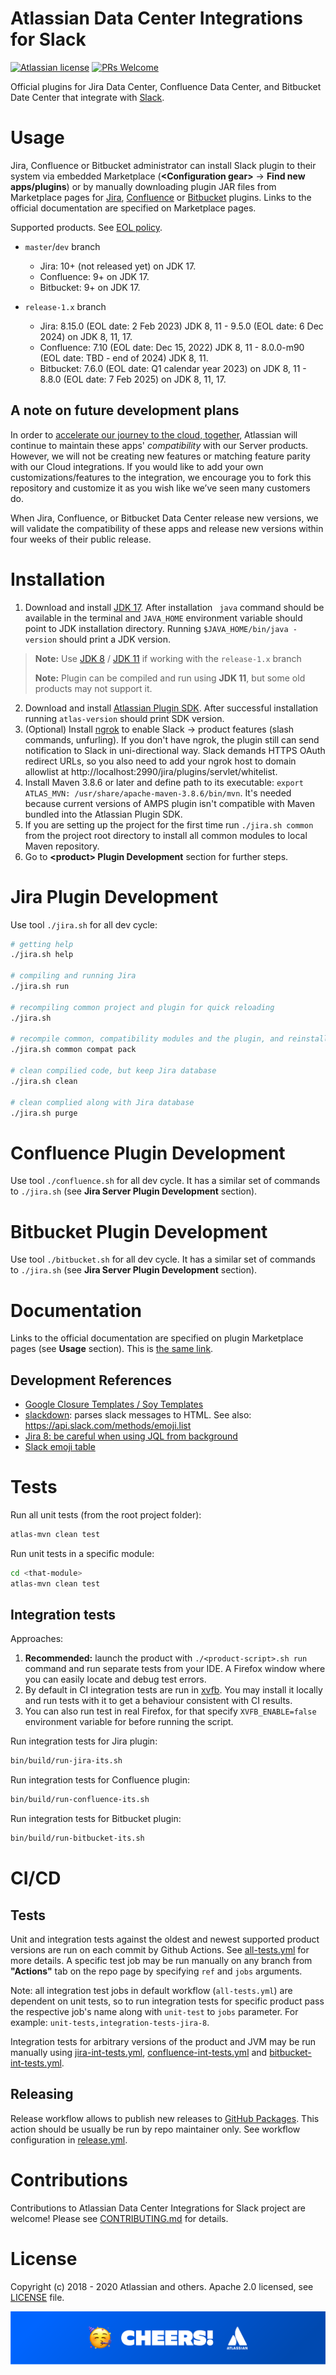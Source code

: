 
# Atlassian Data Center Integrations for Slack

[![Atlassian license](https://img.shields.io/badge/license-Apache%202.0-blue.svg?style=flat-square)](LICENSE) [![PRs Welcome](https://img.shields.io/badge/PRs-welcome-brightgreen.svg?style=flat-square)](CONTRIBUTING.md)

Official plugins for Jira Data Center, Confluence Data Center, and Bitbucket Date Center that integrate with [Slack](https://slack.com/).


# Usage

Jira, Confluence or Bitbucket administrator can install Slack plugin to their system via embedded Marketplace (**\<Configuration gear\>** -> **Find new apps/plugins**)
or by manually downloading plugin JAR files from Marketplace pages for [Jira](https://marketplace.atlassian.com/apps/1220099/jira-server-for-slack-official?hosting=datacenter&tab=overview), 
[Confluence](https://marketplace.atlassian.com/apps/1220186/confluence-server-for-slack-official?hosting=datacenter&tab=overview) 
or [Bitbucket](https://marketplace.atlassian.com/apps/1220729/bitbucket-server-for-slack-official?hosting=datacenter&tab=overview) plugins.
Links to the official documentation are specified on Marketplace pages.

Supported products. See [EOL policy](https://confluence.atlassian.com/support/atlassian-support-end-of-life-policy-201851003.html).
* `master`/`dev` branch
  * Jira: 10+ (not released yet) on JDK 17.
  * Confluence: 9+ on JDK 17.
  * Bitbucket: 9+ on JDK 17.

* `release-1.x` branch
  * Jira: 8.15.0 (EOL date: 2 Feb 2023) JDK 8, 11 - 9.5.0 (EOL date: 6 Dec 2024) on JDK 8, 11, 17.
  * Confluence: 7.10 (EOL date: Dec 15, 2022) JDK 8, 11 - 8.0.0-m90 (EOL date: TBD - end of 2024) JDK 8, 11.
  * Bitbucket: 7.6.0 (EOL date: Q1 calendar year 2023) on JDK 8, 11 - 8.8.0 (EOL date: 7 Feb 2025) on JDK 8, 11, 17.

## A note on future development plans

In order to [accelerate our journey to the cloud, together](https://www.atlassian.com/blog/announcements/journey-to-cloud), Atlassian will continue to maintain these apps' _compatibility_ with our Server products. However, we will not be creating new features or matching feature parity with our Cloud integrations. If you would like to add your own customizations/features to the integration, we encourage you to fork this repository and customize it as you wish like we’ve seen many customers do.

When Jira, Confluence, or Bitbucket Data Center release new versions, we will validate the compatibility of these apps and release new versions within four weeks of their public release.

# Installation

1. Download and install [JDK 17](https://adoptium.net/en-GB/temurin/releases/?version=17). After installation `
java` command should be available in the terminal and `JAVA_HOME` environment variable should point to JDK installation directory.
Running `$JAVA_HOME/bin/java -version` should print a JDK version.
> **Note:** Use [JDK 8](https://adoptium.net/en-GB/temurin/releases/?version=8) / [JDK 11](https://adoptium.net/en-GB/temurin/releases/?version=11) if working with the `release-1.x` branch
>
> **Note:** Plugin can be compiled and run using **JDK 11**, but some old products may not support it.
2. Download and install [Atlassian Plugin SDK](https://developer.atlassian.com/server/framework/atlassian-sdk/install-the-atlassian-sdk-on-a-linux-or-mac-system/). 
After successful installation running `atlas-version` should print SDK version.
3. (Optional) Install [ngrok](https://ngrok.com/) to enable Slack -> product features (slash commands, unfurling). 
If you don't have ngrok, the plugin still can send notification to Slack in uni-directional way. 
Slack demands HTTPS OAuth redirect URLs, so you also need to add your ngrok host to domain allowlist at
http://localhost:2990/jira/plugins/servlet/whitelist. 
4. Install Maven 3.8.6 or later and define path to its executable: `export ATLAS_MVN: /usr/share/apache-maven-3.8.6/bin/mvn`.
It's needed because current versions of AMPS plugin isn't compatible with Maven bundled into the Atlassian Plugin SDK.
5. If you are setting up the project for the first time run `./jira.sh common` from the project root directory to install 
all common modules to local Maven repository.
6. Go to **\<product> Plugin Development** section for further steps. 

# Jira Plugin Development

Use tool `./jira.sh` for all dev cycle:

```bash
# getting help
./jira.sh help

# compiling and running Jira
./jira.sh run

# recompiling common project and plugin for quick reloading
./jira.sh

# recompile common, compatibility modules and the plugin, and reinstall fresh plugin version
./jira.sh common compat pack

# clean compilied code, but keep Jira database
./jira.sh clean

# clean complied along with Jira database
./jira.sh purge
```

# Confluence Plugin Development

Use tool `./confluence.sh` for all dev cycle. It has a similar set of commands to `./jira.sh` (see **Jira Server Plugin Development** section).

# Bitbucket Plugin Development

Use tool `./bitbucket.sh` for all dev cycle. It has a similar set of commands to `./jira.sh` (see **Jira Server Plugin Development** section).

# Documentation

Links to the official documentation are specified on plugin Marketplace pages (see **Usage** section). 
This is [the same link](https://confluence.atlassian.com/slack/atlassian-for-slack-integrations-967327515.html).

## Development References

- [Google Closure Templates / Soy Templates](https://developers.google.com/closure/templates/docs/concepts)
- [slackdown](https://github.com/blockmar/slackdown): parses slack messages to HTML. See also: https://api.slack.com/methods/emoji.list
- [Jira 8: be careful when using JQL from background](https://community.developer.atlassian.com/t/migrating-apps-to-jira-8-be-careful-when-using-jql-from-background-threads/25686)
- [Slack emoji table](https://unicodey.com/emoji-data/table.htm)

# Tests

Run all unit tests (from the root project folder):
```bash
atlas-mvn clean test
```
Run unit tests in a specific module:
```bash
cd <that-module>
atlas-mvn clean test
```

## Integration tests
Approaches:
1. **Recommended:** launch the product with `./<product-script>.sh run` command and run separate tests from your IDE. 
A Firefox window where you can easily locate and debug test errors.
2. By default in CI integration tests are run in [xvfb](https://en.wikipedia.org/wiki/Xvfb). You may install it locally 
and run tests with it to get a behaviour consistent with CI results.
3. You can also run test in real Firefox, for that specify `XVFB_ENABLE=false` environment variable for before running the script.

Run integration tests for Jira plugin:
```bash
bin/build/run-jira-its.sh
```
Run integration tests for Confluence plugin:
```bash
bin/build/run-confluence-its.sh
```

Run integration tests for Bitbucket plugin:
```bash
bin/build/run-bitbucket-its.sh
```

# CI/CD
## Tests
Unit and integration tests against the oldest and newest supported product versions are run on each commit by Github Actions.
See [all-tests.yml](.github/workflows/all-tests.yml) for more details. A specific test job may be run manually on any branch from 
**"Actions"** tab on the repo page by specifying `ref` and `jobs` arguments.

Note: all integration test jobs in default workflow (`all-tests.yml`) are dependent on unit tests, so to run integration tests
for specific product pass the respective job's name along with `unit-test` to `jobs` parameter. For example: `unit-tests,integration-tests-jira-8`.

Integration tests for arbitrary versions of the product and JVM may be run manually using 
[jira-int-tests.yml](.github/workflows/jira-int-tests.yml), [confluence-int-tests.yml](.github/workflows/confluence-int-tests.yml)
and [bitbucket-int-tests.yml](.github/workflows/bitbucket-int-tests.yml).

## Releasing
Release workflow allows to publish new releases to [GitHub Packages](https://github.com/orgs/atlassian-labs/packages?repo_name=atlassian-slack-integration-server). 
This action should be usually be run by repo maintainer only. See workflow configuration in [release.yml](.github/workflows/release.yml).

# Contributions

Contributions to Atlassian Data Center Integrations for Slack project are welcome! Please see [CONTRIBUTING.md](CONTRIBUTING.md) for details.

# License

Copyright (c) 2018 - 2020 Atlassian and others.
Apache 2.0 licensed, see [LICENSE](LICENSE) file.

[![With love from Atlassian](https://raw.githubusercontent.com/atlassian-internal/oss-assets/master/banner-cheers.png)](https://www.atlassian.com)
